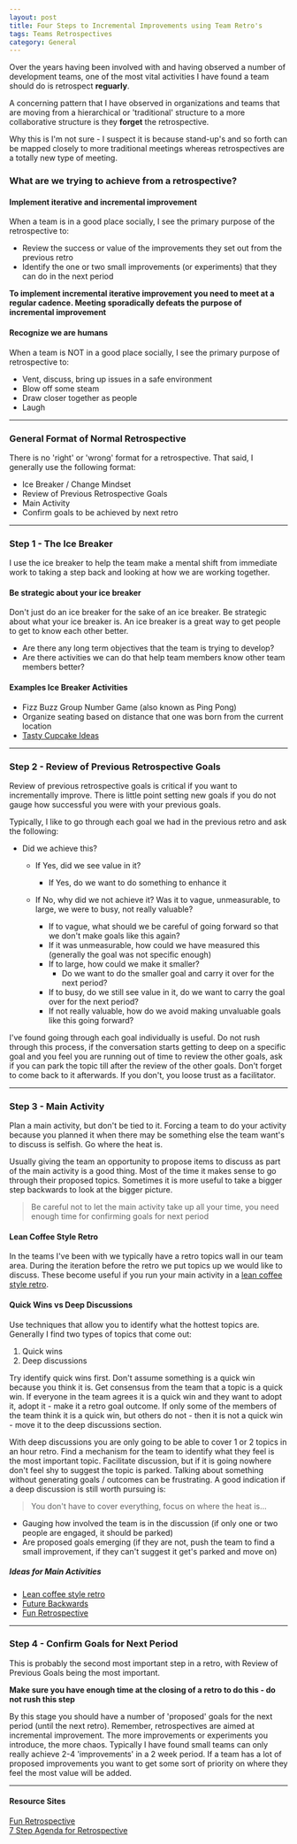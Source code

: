 ```yaml
---
layout: post
title: Four Steps to Incremental Improvements using Team Retro's
tags: Teams Retrospectives
category: General 
---
```

Over the years having been involved with and having observed a number of development teams, one of the most vital activities I have found a team should do is retrospect **reguarly**.  

A concerning pattern that I have observed in organizations and teams that are moving from a hierarchical or 'traditional' structure to a more collaborative structure is they **forget** the retrospective. 

Why this is I'm not sure - I suspect it is because stand-up's and so forth can be mapped closely to more traditional meetings whereas retrospectives are a totally new type of meeting.

### What are we trying to achieve from a retrospective?

#### Implement iterative and incremental improvement

When a team is in a good place socially, I see the primary purpose of the retrospective to:  

- Review the success or value of the improvements they set out from the previous retro 
- Identify the one or two small improvements (or experiments) that they can do in the next period  

**To implement incremental iterative improvement you need to meet at a regular cadence. Meeting sporadically defeats the purpose of incremental improvement**  

#### Recognize we are humans  

When a team is NOT in a good place socially, I see the primary purpose of retrospective to:  

- Vent, discuss, bring up issues in a safe environment 
- Blow off some steam  
- Draw closer together as people  
- Laugh   

---------------------------------------------------------------------------------------------------

### General Format of Normal Retrospective  

There is no 'right' or 'wrong' format for a retrospective. That said, I generally use the following format:  

- Ice Breaker / Change Mindset   
- Review of Previous Retrospective Goals  
- Main Activity  
- Confirm goals to be achieved by next retro  

---------------------------------------------------------------------------------------------------

### Step 1 - The Ice Breaker 

I use the ice breaker to help the team make a mental shift from immediate work to taking a step back and looking at how we are working together.

#### Be strategic about your ice breaker  

Don't just do an ice breaker for the sake of an ice breaker. Be strategic about what your ice breaker is. An ice breaker is a great way to get people to get to know each other better. 

- Are there any long term objectives that the team is trying to develop?  
- Are there activities we can do that help team members know other team members better?  

#### Examples Ice Breaker Activities  

- Fizz Buzz Group Number Game (also known as Ping Pong)
- Organize seating based on distance that one was born from the current location  
- [Tasty Cupcake Ideas](http://tastycupcakes.org/)

---------------------------------------------------------------------------------------------------

### Step 2 - Review of Previous Retrospective Goals  

Review of previous retrospective goals is critical if you want to incrementally improve. There is little point setting new goals if you do not gauge how successful you were with your previous goals.

Typically, I like to go through each goal we had in the previous retro and ask the following:

- Did we achieve this?

	- If Yes, did we see value in it?
		- If Yes, do we want to do something to enhance it

	- If No, why did we not achieve it? Was it to vague, unmeasurable, to large, we were to busy, not really valuable?
		- If to vague, what should we be careful of going forward so that we don't make goals like this again?
		- If it was unmeasurable, how could we have measured this (generally the goal was not specific enough)  
		- If to large, how could we make it smaller?
			- Do we want to do the smaller goal and carry it over for the next period?
		- If to busy, do we still see value in it, do we want to carry the goal over for the next period?
		- If not really valuable, how do we avoid making unvaluable goals like this going forward?

I've found going through each goal individually is useful. Do not rush through this process, if the conversation starts getting to deep on a specific goal and you feel you are running out of time to review the other goals, ask if you can park the topic till after the review of the other goals. Don't forget to come back to it afterwards. If you don't, you loose trust as a facilitator.  

---------------------------------------------------------------------------------------------------

### Step 3 - Main Activity

Plan a main activity, but don't be tied to it. Forcing a team to do your activity because you planned it when there may be something else the team want's to discuss is selfish. Go where the heat is.

Usually giving the team an opportunity to propose items to discuss as part of the main activity is a good thing. Most of the time it makes sense to go through their proposed topics. Sometimes it is more useful to take a bigger step backwards to look at the bigger picture. 

> Be careful not to let the main activity take up all your time, you need enough time for confirming goals for next period  

#### Lean Coffee Style Retro 

In the teams I've been with we typically have a retro topics wall in our team area. During the iteration before the retro we put topics up we would like to discuss. These become useful if you run your main activity in a [lean coffee style retro](https://www.retrium.com/resources/techniques/lean-coffee).  

#### Quick Wins vs Deep Discussions

Use techniques that allow you to identify what the hottest topics are. Generally I find two types of topics that come out:  
1. Quick wins  
2. Deep discussions  

Try identify quick wins first. Don't assume something is a quick win because you think it is. Get consensus from the team that a topic is a quick win. If everyone in the team agrees it is a quick win and they want to adopt it, adopt it - make it a retro goal outcome. If only some of the members of the team think it is a quick win, but others do not - then it is not a quick win - move it to the deep discussions section.


With deep discussions you are only going to be able to cover 1 or 2 topics in an hour retro. Find a mechanism for the team to identify what they feel is the most important topic. Facilitate discussion, but if it is going nowhere don't feel shy to suggest the topic is parked. Talking about something without generating goals / outcomes can be frustrating. A good indication if a deep discussion is still worth pursuing is:

> You don't have to cover everything, focus on where the heat is...  

- Gauging how involved the team is in the discussion (if only one or two people are engaged, it should be parked)  
- Are proposed goals emerging (if they are not, push the team to find a small improvement, if they can't suggest it get's parked and move on)  


##### Ideas for Main Activities 

- [Lean coffee style retro](https://www.retrium.com/resources/techniques/lean-coffee)  
- [Future Backwards](http://blog.markpearl.co.za/Future-Backwards)  
- [Fun Retrospective](http://www.funretrospectives.com/)  

---------------------------------------------------------------------------------------------------

### Step 4 - Confirm Goals for Next Period

This is probably the second most important step in a retro, with Review of Previous Goals being the most important.

**Make sure you have enough time at the closing of a retro to do this - do not rush this step**

By this stage you should have a number of 'proposed' goals for the next period (until the next retro). Remember, retrospectives are aimed at incremental improvement. The more improvements or experiments you introduce, the more chaos. Typically I have found small teams can only really achieve 2-4 'improvements' in a 2 week period. If a team has a lot of proposed improvements you want to get some sort of priority on where they feel the most value will be added.

---------------------------------------------------------------------------------------------------

#### Resource Sites ####

[Fun Retrospective](http://www.funretrospectives.com/)  
[7 Step Agenda for Retrospective](http://www.thoughtworks.com/insights/blog/7-step-agenda-effective-retrospective)  
 


